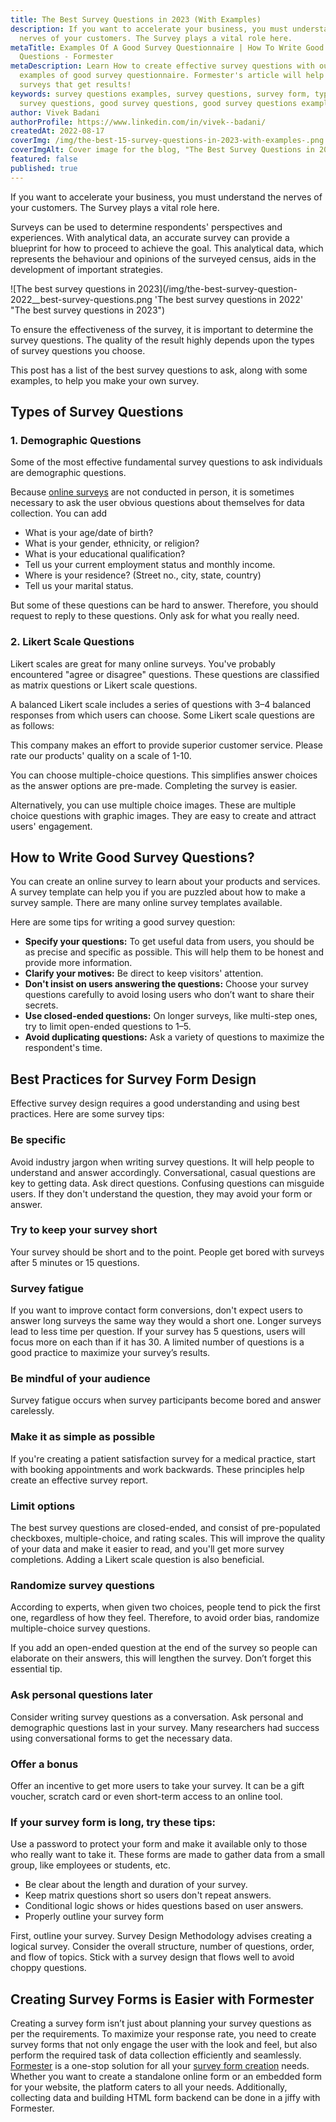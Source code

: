 ```yaml
---
title: The Best Survey Questions in 2023 (With Examples)
description: If you want to accelerate your business, you must understand the
  nerves of your customers. The Survey plays a vital role here.
metaTitle: Examples Of A Good Survey Questionnaire | How To Write Good Survey
  Questions - Formester
metaDescription: Learn How to create effective survey questions with our
  examples of good survey questionnaire. Formester's article will help you write
  surveys that get results!
keywords: survey questions examples, survey questions, survey form, types of
  survey questions, good survey questions, good survey questions examples
author: Vivek Badani
authorProfile: https://www.linkedin.com/in/vivek--badani/
createdAt: 2022-08-17
coverImg: /img/the-best-15-survey-questions-in-2023-with-examples-.png
coverImgAlt: Cover image for the blog, "The Best Survey Questions in 2023"
featured: false
published: true
---
```

If you want to accelerate your business, you must understand the nerves of your customers. The Survey plays a vital role here.

Surveys can be used to determine respondents' perspectives and experiences. With analytical data, an accurate survey can provide a blueprint for how to proceed to achieve the goal. This analytical data, which represents the behaviour and opinions of the surveyed census, aids in the development of important strategies.

![The best survey questions in 2023](/img/the-best-survey-question-2022__best-survey-questions.png 'The best survey questions in 2022' "The best survey questions in 2023")

To ensure the effectiveness of the survey, it is important to determine the survey questions. The quality of the result highly depends upon the types of survey questions you choose.

This post has a list of the best survey questions to ask, along with some examples, to help you make your own survey.

## Types of Survey Questions

### 1. Demographic Questions

Some of the most effective fundamental survey questions to ask individuals are demographic questions.

Because [online surveys](/blog/seven-assured-ways-to-improve-your-online-surveys/ "Severn assured ways to improve your online surveys") are not conducted in person, it is sometimes necessary to ask the user obvious questions about themselves for data collection. You can add

* What is your age/date of birth?
* What is your gender, ethnicity, or religion?
* What is your educational qualification?
* Tell us your current employment status and monthly income.
* Where is your residence? (Street no., city, state, country)
* Tell us your marital status.

But some of these questions can be hard to answer. Therefore, you should request to reply to these questions. Only ask for what you really need.

### 2. Likert Scale Questions

Likert scales are great for many online surveys. You've probably encountered "agree or disagree" questions. These questions are classified as matrix questions or Likert scale questions.

A balanced Likert scale includes a series of questions with 3–4 balanced responses from which users can choose. Some Likert scale questions are as follows:

This company makes an effort to provide superior customer service. Please rate our products' quality on a scale of 1-10.

You can choose multiple-choice questions. This simplifies answer choices as the answer options are pre-made. Completing the survey is easier.

Alternatively, you can use multiple choice images. These are multiple choice questions with graphic images. They are easy to create and attract users' engagement.

## How to Write Good Survey Questions?

You can create an online survey to learn about your products and services. A survey template can help you if you are puzzled about how to make a survey sample. There are many online survey templates available.

Here are some tips for writing a good survey question:

* **Specify your questions:** To get useful data from users, you should be as precise and specific as possible. This will help them to be honest and provide more information.
* **Clarify your motives:** Be direct to keep visitors' attention.
* **Don't insist on users answering the questions:** Choose your survey questions carefully to avoid losing users who don’t want to share their secrets.
* **Use closed-ended questions:** On longer surveys, like multi-step ones, try to limit open-ended questions to 1–5.
* **Avoid duplicating questions:** Ask a variety of questions to maximize the respondent's time.

## Best Practices for Survey Form Design

Effective survey design requires a good understanding and using best practices. Here are some survey tips:

### Be specific

Avoid industry jargon when writing survey questions. It will help people to understand and answer accordingly. Conversational, casual questions are key to getting data. Ask direct questions. Confusing questions can misguide users. If they don't understand the question, they may avoid your form or answer.

### Try to keep your survey short

Your survey should be short and to the point. People get bored with surveys after 5 minutes or 15 questions.

### Survey fatigue

If you want to improve contact form conversions, don't expect users to answer long surveys the same way they would a short one. Longer surveys lead to less time per question. If your survey has 5 questions, users will focus more on each than if it has 30. A limited number of questions is a good practice to maximize your survey’s results.

### Be mindful of your audience

Survey fatigue occurs when survey participants become bored and answer carelessly.

### Make it as simple as possible

If you're creating a patient satisfaction survey for a medical practice, start with booking appointments and work backwards. These principles help create an effective survey report.

### Limit options

The best survey questions are closed-ended, and consist of pre-populated checkboxes, multiple-choice, and rating scales. This will improve the quality of your data and make it easier to read, and you'll get more survey completions. Adding a Likert scale question is also beneficial.

### Randomize survey questions

According to experts, when given two choices, people tend to pick the first one, regardless of how they feel. Therefore, to avoid order bias, randomize multiple-choice survey questions.

If you add an open-ended question at the end of the survey so people can elaborate on their answers, this will lengthen the survey. Don’t forget this essential tip.

### Ask personal questions later

Consider writing survey questions as a conversation. Ask personal and demographic questions last in your survey. Many researchers had success using conversational forms to get the necessary data.

### Offer a bonus

Offer an incentive to get more users to take your survey. It can be a gift voucher, scratch card or even short-term access to an online tool.

### If your survey form is long, try these tips:

Use a password to protect your form and make it available only to those who really want to take it. These forms are made to gather data from a small group, like employees or students, etc.

* Be clear about the length and duration of your survey.
* Keep matrix questions short so users don't repeat answers.
* Conditional logic shows or hides questions based on user answers.
* Properly outline your survey form

First, outline your survey. Survey Design Methodology advises creating a logical survey. Consider the overall structure, number of questions, order, and flow of topics. Stick with a survey design that flows well to avoid choppy questions.

## Creating Survey Forms is Easier with Formester

Creating a survey form isn’t just about planning your survey questions as per the requirements. To maximize your response rate, you need to create survey forms that not only engage the user with the look and feel, but also perform the required task of data collection efficiently and seamlessly. [Formester](/) is a one-stop solution for all your [survey form creation](/blog/building-your-first-form-with-formester/ "Building your first form with formester") needs. Whether you want to create a standalone online form or an embedded form for your website, the platform caters to all your needs. Additionally, collecting data and building HTML form backend can be done in a jiffy with Formester.